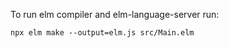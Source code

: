 To run elm compiler and elm-language-server run:

```
npx elm make --output=elm.js src/Main.elm
```
